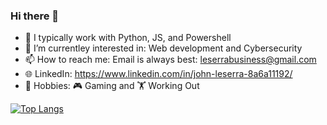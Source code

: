 ### Hi there 👋
- 🌱 I typically work with Python, JS, and Powershell
- 🤔 I’m currentley interested in: Web development and Cybersecurity
- 📫 How to reach me: Email is always best: leserrabusiness@gmail.com
- 🌐 LinkedIn: https://www.linkedin.com/in/john-leserra-8a6a11192/
- 📖 Hobbies: 🎮 Gaming and  🏋️ Working Out



[![Top Langs](https://github-readme-stats.vercel.app/api/top-langs/?username=LeserraJ&layout=compact)](https://github.com/anuraghazra/github-readme-stats)

